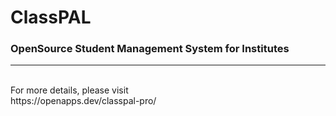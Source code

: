 # ClassPAL
<h3>OpenSource Student Management System for Institutes</h3>
<hr>
<br>For more details, please visit  
<br>https://openapps.dev/classpal-pro/
